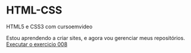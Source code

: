 # HTML-CSS
 HTML5 e CSS3 com cursoemvideo
 
 Estou aprendendo a criar sites, e agora vou gerenciar meus repositórios.
 <a href=" https://deise-ester.github.io/HTML-CSS/exercicios/Ex008/index.html">Executar o exercicio 008 </a>